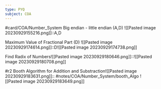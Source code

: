 ```yaml
---
type: PYQ
subject: COA
---
```

#card/COA/Number_System 
Big endian - little endian (A,D) ![[Pasted image 20230929155216.png]]::A,D

 
Maximum Value of Fractional Part (D) ![[Pasted image 20230929174614.png]]::D![[Pasted image 20230929174738.png]]


Find Radix of Numbers![[Pasted image 20230929180646.png]]::![[Pasted image 20230929180708.png]]


 #r2 Booth Algorithm for Addition and Substraction![[Pasted image 20230929183631.png]]:: #notes/COA/Number_System/booth_Algo ![[Pasted image 20230929183649.png]]

